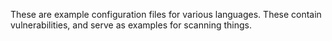 These are example configuration files for various languages. These contain vulnerabilities, and serve as examples for scanning things.
